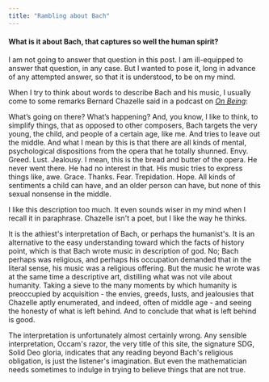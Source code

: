 ```yaml
---
title: "Rambling about Bach"
---
```


#### What is it about Bach, that captures so well the human spirit?

I am not going to answer that question in this post. I am ill-equipped to answer that question, in any case. But I wanted to pose it, long in advance of any attempted answer, so that it is understood, to be on my mind.
<excerpt>

When I try to think about words to describe Bach and his music, I usually come to some remarks Bernard Chazelle said in a podcast on [_On Being_](https://onbeing.org/programs/bernard-chazelle-discovering-the-cosmology-of-bach/#transcript):

<div class="media">
<p>What’s going on there? What’s happening? And, you know, I like to think, to simplify things, that as opposed to other composers, Bach targets the very young, the child, and people of a certain age, like me. And tries to leave out the middle. And what I mean by this is that there are all kinds of mental, psychological dispositions from the opera that he totally shunned. Envy. Greed. Lust. Jealousy. I mean, this is the bread and butter of the opera. He never went there. He had no interest in that. His music tries to express things like, awe. Grace. Thanks. Fear. Trepidation. Hope. All kinds of sentiments a child can have, and an older person can have, but none of this sexual nonsense in the middle.</p>
</div>

I like this description too much. It even sounds wiser in my mind when I recall it in paraphrase. Chazelle isn't a poet, but I like the way he thinks.

It is the athiest's interpretation of Bach, or perhaps the humanist's. It is an alternative to the easy understanding toward which the facts of history point, which is that Bach wrote music in description of god. No; Bach perhaps was religious, and perhaps his occupation demanded that in the literal sense, his music was a religious offering. But the music he wrote was at the same time a descriptive art, distilling what was not vile about humanity. Taking a sieve to the many moments by which humanity is preoccupied by acquisition - the envies, greeds, lusts, and jealousies that Chazelle aptly enumerated, and indeed, often of middle age - and seeing the honesty of what is left behind. And to conclude that what is left behind is good.

The interpretation is unfortunately almost certainly wrong. Any sensible interpretation, Occam's razor, the very title of this site, the signature SDG, Solid Deo gloria, indicates that any reading beyond Bach's religious obligation, is just the listener's imagination. But even the mathematician needs sometimes to indulge in trying to believe things that are not true.
